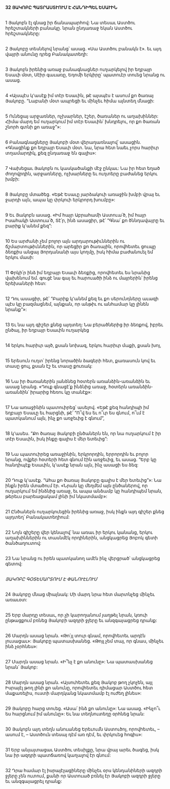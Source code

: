 **32 ՅԱԿՈԲԸ ՊԱՏՐԱՍՏՒՈՒՄ Է ՀԱՆԴԻՊԵԼ ԵՍԱՒԻՆ**

\
1 Յակոբն էլ գնաց իր ճանապարհով:
Նա տեսաւ Աստծու հրեշտակների բանակը. նրան ընդառաջ եկան Աստծու հրեշտակները:

\
2 Յակոբը տեսնելով նրանց՝ ասաց. «Սա Աստծու բանակն է». եւ այդ վայրի անունը դրեց Բանակատեղի:

\
3 Յակոբն իրենից առաջ բանագնացներ ուղարկելով իր եղբայր Եսաւի մօտ, Սէիր գաւառը, Եդոմի երկիրը՝ պատուէր տուեց նրանց ու ասաց.

\
4 «Այսպէս կ՚ասէք իմ տէր Եսաւին, թէ այսպէս է ասում քո ծառայ Յակոբը. “Լաբանի մօտ ապրեցի եւ մինչեւ հիմա այնտեղ մնացի:

\
5 Ունեցայ արջառներ, ոչխարներ, էշեր, ծառաներ ու աղախիններ: Հիմա մարդ եմ ուղարկում իմ տէր Եսաւին՝ խնդրելու, որ քո ծառան շնորհ գտնի քո առաջ”»:

\
6 Բանագնացները Յակոբի մօտ վերադառնալով՝ ասացին. «Գնացինք քո եղբայր Եսաւի մօտ. նա, նրա հետ նաեւ չորս հարիւր տղամարդիկ, քեզ ընդառաջ են գալիս»:

\
7 Վախեցաւ Յակոբն ու կասկածանքի մէջ ընկաւ: Նա իր հետ եղած ժողովրդին, արջառները, ոչխարները եւ ուղտերը բաժանեց երկու խմբի:

\
8 Յակոբը մտածեց. «Եթէ Եսաւը յարձակուի առաջին խմբի վրայ եւ ջարդի այն, ապա կը փրկուի երկրորդ խումբը»:

\
9 Եւ Յակոբն ասաց. «Իմ հայր Աբրահամի Աստուա՛ծ, իմ հայր Իսահակի Աստուա՛ծ, Տէ՛ր, ինձ ասացիր, թէ՝ “Գնա՛ քո ծննդավայրը եւ բարիք կ՚անեմ քեզ”:

\
10 Ես արժանի չեմ բոլոր այն արդարութիւններին ու ճշմարտութիւններին, որ արեցիր քո ծառային, որովհետեւ ցուպը ձեռքիս անցայ Յորդանանի այս կողմը, իսկ հիմա բաժանուել եմ երկու մասի:

\
11 Փրկի՛ր ինձ իմ եղբայր Եսաւի ձեռքից, որովհետեւ ես նրանից վախենում եմ. գուցէ նա գայ եւ հարուածի ինձ ու մայրերին՝ իրենց երեխաների հետ:

\
12 Դու ասացիր, թէ՝ “Բարիք կ՚անեմ քեզ եւ քո սերունդները աւազի պէս կը բազմացնեմ, այնքան, որ անթիւ ու անհամար կը լինեն նրանք”»:

\
13 Եւ նա այդ գիշեր քնեց այդտեղ: Նա բերածներից իր ձեռքով, իբրեւ ընծայ, իր եղբայր Եսաւին ուղարկեց

\
14 երկու հարիւր այծ, քսան նոխազ, երկու հարիւր մաքի, քսան խոյ,

\
15 երեսուն ուղտ՝ իրենց նորածին ձագերի հետ, քառասուն կով եւ տասը ցուլ, քսան էշ եւ տասը քուռակ:

\
16 Նա իր ծառաներին յանձնեց հօտերն առանձին-առանձին եւ ասաց նրանց. «Դուք գնացէ՛ք ինձնից առաջ, հօտերն առանձին-առանձին՝ իրարից հեռու կը տանէք»:

\
17 Նա առաջինին պատուիրեց՝ ասելով. «Եթէ քեզ հանդիպի իմ եղբայր Եսաւը եւ հարցնի, թէ՝ “Ո՞վ ես եւ ո՞ւր ես գնում, ո՞ւմ է պատկանում այն, ինչ քո առջեւից է գնում”,

\
18 կ՚ասես. “Քո ծառայ Յակոբի ընծաներն են, որ նա ուղարկում է իր տէր Եսաւին, իսկ ինքը գալիս է մեր ետեւից”:

\
19 Նա պատուիրեց առաջինին, երկրորդին, երրորդին եւ բոլոր նրանց, ովքեր հօտերի հետ գնում էին առջեւից, եւ ասաց. “Երբ կը հանդիպէք Եսաւին, կ՚ասէք նրան այն, ինչ ասացի ես ձեզ:

\
20 Դուք կ՚ասէք. “Ահա քո ծառայ Յակոբը գալիս է մեր ետեւից”»: Նա ինքն իրեն մտածում էր. «Նրան կը մեղմեմ այն ընծաներով, որ ուղարկում եմ ինձնից առաջ, եւ ապա անձամբ կը հանդիպեմ նրան, թերեւս բարեացակամ լինի իմ նկատմամբ»:

\
21 Ընծաներն ուղարկուեցին իրենից առաջ, իսկ ինքն այդ գիշեր քնեց այդտեղ՝ Բանակատեղիում:

\
22 Նոյն գիշերը վեր կենալով՝ նա առաւ իր երկու կանանց, երկու աղախիններին ու տասնմէկ որդիներին, անցկացրեց Յոբոկ գետի ծանծաղուտով:

\
23 Նա նրանց ու իրեն պատկանող ամէն ինչ վերցրած՝ անցկացրեց գետով:

\
_ՅԱԿՈԲԸ ԳՕՏԵՄԱՐՏՈՒՄ Է ՓԱՆՈՒԷԼՈՒՄ_

\
24 Յակոբը մնաց միայնակ: Մի մարդ նրա հետ մարտնչեց մինչեւ առաւօտ:

\
25 Երբ մարդը տեսաւ, որ չի կարողանում յաղթել նրան, կռուի ընթացքում բռնեց Յակոբի ազդրի ջլերը եւ անզգայացրեց դրանք:

\
26 Մարդն ասաց նրան. «Թո՛յլ տուր գնամ, որովհետեւ արդէն լուսացաւ»: Յակոբը պատասխանեց. «Թոյլ չեմ տայ, որ գնաս, մինչեւ ինձ չօրհնես»:

\
27 Մարդն ասաց նրան. «Ի՞նչ է քո անունը»: Նա պատասխանեց նրան՝ Յակոբ:

\
28 Մարդն ասաց նրան. «Այսուհետեւ քեզ Յակոբ թող չկոչեն, այլ Իսրայէլ թող լինի քո անունը, որովհետեւ դիմացար Աստծու հետ մաքառելիս, ուստի մարդկանց նկատմամբ էլ ուժեղ լինես»:

\
29 Յակոբը հարց տուեց. «Ասա՛ ինձ քո անունը»: Նա ասաց. «Ինչո՞ւ ես հարցնում իմ անունը»: Եւ նա տեղնուտեղը օրհնեց նրան:

\
30 Յակոբն այդ տեղն անուանեց Երեւումն Աստուծոյ, որովհետեւ, – ասում է, – Աստծուն տեսայ դէմ առ դէմ, եւ փրկուեց հոգիս»:

\
31 Երբ անյայտացաւ Աստծու տեսիլքը, նրա վրայ արեւ ծագեց, իսկ նա իր ազդրի պատճառով կաղալով էր գնում:

\
32 Դրա համար էլ իսրայէլացիները մինչեւ օրս կենդանիների ազդրի ջլերը չեն ուտում, քանի որ Աստուած բռնել էր Յակոբի ազդրի ջլերը եւ անզգայացրել դրանք:
